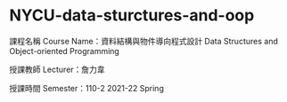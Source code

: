 # NYCU-data-sturctures-and-oop

課程名稱 Course Name：資料結構與物件導向程式設計 Data Structures and Object-oriented Programming

授課教師 Lecturer：詹力韋

授課時間 Semester：110-2 2021-22 Spring
